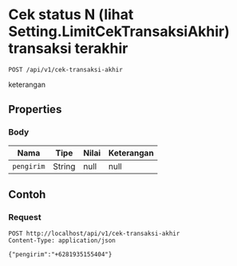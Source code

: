 # Cek status N (lihat Setting.LimitCekTransaksiAkhir) transaksi terakhir
```http
POST /api/v1/cek-transaksi-akhir
```
keterangan
## Properties
### Body
Nama | Tipe | Nilai | Keterangan
--- | --- | --- | ---
<code>pengirim</code> | String | null | null
## Contoh
### Request
```http
POST http://localhost/api/v1/cek-transaksi-akhir
Content-Type: application/json

{"pengirim":"+6281935155404"}


```
